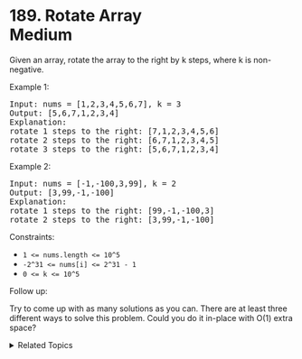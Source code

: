 # 189. Rotate Array<br> Medium

Given an array, rotate the array to the right by k steps, where k is non-negative.

Example 1:

<pre>
Input: nums = [1,2,3,4,5,6,7], k = 3
Output: [5,6,7,1,2,3,4]
Explanation:
rotate 1 steps to the right: [7,1,2,3,4,5,6]
rotate 2 steps to the right: [6,7,1,2,3,4,5]
rotate 3 steps to the right: [5,6,7,1,2,3,4]
</pre>

Example 2:

<pre>
Input: nums = [-1,-100,3,99], k = 2
Output: [3,99,-1,-100]
Explanation: 
rotate 1 steps to the right: [99,-1,-100,3]
rotate 2 steps to the right: [3,99,-1,-100]
</pre>

Constraints:

- `1 <= nums.length <= 10^5`
- `-2^31 <= nums[i] <= 2^31 - 1`
- `0 <= k <= 10^5`

Follow up:

Try to come up with as many solutions as you can. There are at least three different ways to solve this problem.
Could you do it in-place with O(1) extra space?

<details>

<summary> Related Topics </summary>

-   `Array`
-   `Two Pointers`

</details>